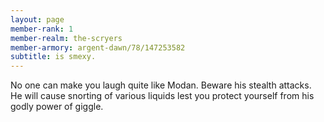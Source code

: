 ```yaml
---
layout: page
member-rank: 1
member-realm: the-scryers
member-armory: argent-dawn/78/147253582
subtitle: is smexy.
---
```


No one can make you laugh quite like Modan.  Beware his stealth attacks.  He will cause snorting of various liquids lest you protect yourself from his godly power of giggle.
